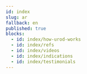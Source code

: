 ```yaml
---
id: index
slug: ar
fallback: en
published: true
blocks:
  - id: index/how-urod-works
  - id: index/refs
  - id: index/videos
  - id: index/indications
  - id: index/testimonials
---
```

